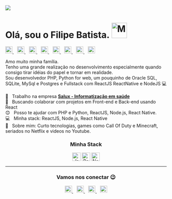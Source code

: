 <img width="auto" src="https://github.com/filipeleonelbatista/filipeleonelbatista/blob/master/assets/cover.png">

# Olá, sou o Filipe Batista. <img alt="Meu site" width="48px" src="https://github.com/filipeleonelbatista/filipeleonelbatista/blob/master/assets/Hi.gif" />

<p align="left">
  <a href="http://filipeleonelbatista.github.io/">
    <img alt="Meu site" width="22px" src="https://github.com/filipeleonelbatista/filipeleonelbatista/blob/master/assets/worldwide.svg" />
  </a>&ensp;
  <a href="https://www.linkedin.com/in/filipeleonelbatista/">
    <img alt="LinkedIn" width="22px" src="https://github.com/filipeleonelbatista/filipeleonelbatista/blob/master/assets/052-linkedin.svg" />
  </a>&ensp;
  <a href="mailto:filipe.x2016@gmail.com">
    <img alt="Email" width="22px" src="https://github.com/filipeleonelbatista/filipeleonelbatista/blob/master/assets/gmail.svg" />
  </a>&ensp;
  <a href="https://instagram.com/filipeleonelbatista">
    <img alt="Instagram" width="22px" src="https://github.com/filipeleonelbatista/filipeleonelbatista/blob/master/assets/044-instagram.svg" />
  </a>&ensp;
  <a href="https://twitter.com/filipegaucho27">
    <img alt="Instagram" width="22px" src="https://abs.twimg.com/responsive-web/client-web/icon-ios.b1fc7275.png" />
  </a>&ensp;
  <a href="https://www.gitshowcase.com/filipeleonelbatista">
    <img alt="Meu site" width="22px" src="https://www.gitshowcase.com/assets/logo-330178d2ecfd95e13b846dadfa8652d29f28daec66591dfa78e500457c93814a.png" />
  </a>&ensp;
  <a href="https://app.rocketseat.com.br/me/filipebatista">
    <img alt="Meu site" width="22px" src="https://rocketseat.com.br/icons/icon-48x48.png" />
  </a>&ensp;
  <a href="https://linktr.ee/filipeleonelbatista">
    <img alt="Meu site" width="22px" src="https://linktr.ee/static/favicon.ico" />
  </a>
</p>

Amo muito minha família.<br/> 
Tenho uma grande realização no desenvolvimento especialmente quando consigo tirar idéias do papel e tornar em realidade. <br/> 
Sou desenvolvedor PHP, Python for web, um pouquinho de Oracle SQL, SQLite, MySql e Postgres e Fullstack com ReactJS ReactNative e NodeJS 💻
<br/> <br/> 
🏥 &nbsp; Trabalho na empresa [**Salux - Informatização em saúde**](https://www.salux.com.br/)
<br/> 💜 &nbsp; Buscando colaborar com projetos em Front-end e Back-end usando React
<br/> 😊 &nbsp; Posso te ajudar com PHP e Python, ReactJS, Node.js, React Native.
<br/> 💻 &nbsp; Minha stack: ReactJS, Node.js, React Native
<br/> 💬 &nbsp; Sobre mim: Curto tecnologias, games como Call Of Duty e Minecraft, seriados no Netflix e videos no Youtube.

<h3 align="center" >Minha Stack</h3>
<p align="center">
  <img alt="JavaScript" width="26px" src="https://github.com/filipeleonelbatista/filipeleonelbatista/blob/master/assets/javascript.svg" />
  <img alt="React" width="26px" src="https://github.com/filipeleonelbatista/filipeleonelbatista/blob/master/assets/reactjs.svg" />
  <img alt="Node.js" width="26px" src="https://github.com/filipeleonelbatista/filipeleonelbatista/blob/master/assets/node.svg" />
</p>

<!--
<h3 align="center" >Minhas linguagens e ferramentas</h3>


<table width="100%">
  <thead>
    <tr>
      <th>Tenho Experiência </th>
      <th>Estou estudando</th>
      <th>Tenho interesse</th>
    </tr>
  </thead>
  <tbody>
    <tr>
      <td>
        <p align="center"><img alt="HTML5" width="26px" src="https://github.com/filipeleonelbatista/filipeleonelbatista/blob/master/assets/html5.svg" />
  &ensp;<img alt="CSS3" width="26px" src="https://github.com/filipeleonelbatista/filipeleonelbatista/blob/master/assets/css3.svg" />
  &ensp;<img alt="Bootstrap" width="26px" src="https://github.com/filipeleonelbatista/filipeleonelbatista/blob/master/assets/bootstrap.svg" />
  &ensp;<img alt="JavaScript" width="26px" src="https://github.com/filipeleonelbatista/filipeleonelbatista/blob/master/assets/javascript.svg" /> &ensp;<img alt="PHP" width="26px" src="https://github.com/filipeleonelbatista/filipeleonelbatista/blob/master/assets/php.svg" />
  &ensp;<img alt="Python" width="26px" src="https://github.com/filipeleonelbatista/filipeleonelbatista/blob/master/assets/python.svg" />
  &ensp;<img alt="Flask" width="26px" src="https://github.com/filipeleonelbatista/filipeleonelbatista/blob/master/assets/flask.svg" />
  &ensp;<img alt="C" width="26px" src="https://github.com/filipeleonelbatista/filipeleonelbatista/blob/master/assets/c.svg" />
  &ensp;<img alt="C#" width="26px" src="https://github.com/filipeleonelbatista/filipeleonelbatista/blob/master/assets/c-sharp.svg" />
  &ensp;<img alt="SQL" width="26px" src="https://github.com/filipeleonelbatista/filipeleonelbatista/blob/master/assets/oracle.svg" />
  &ensp;<img alt="MySQL" width="26px" src="https://github.com/filipeleonelbatista/filipeleonelbatista/blob/master/assets/mysql.svg" />
  &ensp;<img alt="PowerBuilder11.5" width="26px" src="https://github.com/filipeleonelbatista/filipeleonelbatista/blob/master/assets/pb-logo.svg" /></p>
      </td>
      <td>
        <p align="center"> 
          <img alt="React" width="26px" src="https://github.com/filipeleonelbatista/filipeleonelbatista/blob/master/assets/reactjs.svg" />
          &ensp;<img alt="TypeScript" width="26px" src="https://github.com/filipeleonelbatista/filipeleonelbatista/blob/master/assets/typescript.svg" />
          &ensp;<img alt="Node.js" width="26px" src="https://github.com/filipeleonelbatista/filipeleonelbatista/blob/master/assets/node.svg" />
        </p>
      </td>
      <td>
      </td>       
    </tr>
    <tr>
      <td>
        <p align="center">
          <img alt="VsCode" width="26px" src="https://github.com/filipeleonelbatista/filipeleonelbatista/blob/master/assets/visual-studio-code.png" />
           &ensp;<img alt="SQL Developer" width="26px" src="https://github.com/filipeleonelbatista/filipeleonelbatista/blob/master/assets/sql-developer.png" />
          &ensp;<img alt="Insomnia" width="26px" src="https://github.com/filipeleonelbatista/filipeleonelbatista/blob/master/assets/insomnia.png" />
        </p>
      </td> 
      <td>
        <p align="center">
          <img alt="VisualStudio" width="26px" src="https://github.com/filipeleonelbatista/filipeleonelbatista/blob/master/assets/vs.png" />
          &ensp;<img alt="PowerBuilder11.5" width="26px" src="https://github.com/filipeleonelbatista/filipeleonelbatista/blob/master/assets/pb-logo.svg" />
          &ensp;<img alt="Figma" width="26px" src="https://github.com/filipeleonelbatista/filipeleonelbatista/blob/master/assets/figma.png" />
          &emsp;<img alt="GitHub" width="26px" src="https://github.com/filipeleonelbatista/filipeleonelbatista/blob/master/assets/032-github.svg" />
          &emsp;<img alt="Terminal" width="26px" src="https://github.com/filipeleonelbatista/filipeleonelbatista/blob/master/assets/terminal.png" />
        </p>
      </td> 
      <td>
      </td> 
    </tr>
  </tbody>
</table>
-->
---

<h3 align="center" >Vamos nos conectar 😉</h3>
<p align="center">
  <a href="http://filipeleonelbatista.github.io/">
    <img alt="Meu site" width="22px" src="https://github.com/filipeleonelbatista/filipeleonelbatista/blob/master/assets/worldwide.svg" />
  </a>&ensp;
  <a href="https://www.linkedin.com/in/filipeleonelbatista/">
    <img alt="LinkedIn" width="22px" src="https://github.com/filipeleonelbatista/filipeleonelbatista/blob/master/assets/052-linkedin.svg" />
  </a>&ensp;
  <a href="mailto:filipe.x2016@gmail.com">
    <img alt="Email" width="22px" src="https://github.com/filipeleonelbatista/filipeleonelbatista/blob/master/assets/gmail.svg" />
  </a>&ensp;
  <a href="https://instagram.com/filipeleonelbatista">
    <img alt="Instagram" width="22px" src="https://github.com/filipeleonelbatista/filipeleonelbatista/blob/master/assets/044-instagram.svg" />
  </a>
</p>
